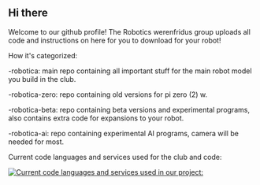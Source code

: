 ## Hi there 
Welcome to our github profile! 
The Robotics werenfridus group uploads all code and instructions on here for you to download for your robot!

How it's categorized:

-robotica: main repo containing all important stuff for the main robot model you build in the club.

-robotica-zero: repo containing old versions for pi zero (2) w.

-robotica-beta: repo containing beta versions and experimental programs, also contains extra code for expansions to your robot.

-robotica-ai: repo containing experimental AI programs, camera will be needed for most.

Current code languages and services used for the club and code:

[![Current code languages and services used in our project:](https://roboticawerenfridus.nl/services/logos.svg)](https://roboticawerenfridus.nl)

